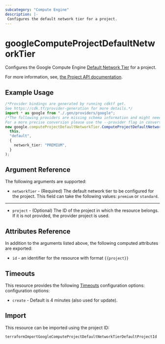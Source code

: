 ```yaml
---
subcategory: "Compute Engine"
description: |-
 Configures the default network tier for a project.
---
```


# googleComputeProjectDefaultNetworkTier

Configures the Google Compute Engine
[Default Network Tier](https://cloud.google.com/network-tiers/docs/using-network-service-tiers#setting_the_tier_for_all_resources_in_a_project)
for a project.

For more information, see,
[the Project API documentation](https://cloud.google.com/compute/docs/reference/rest/v1/projects/setDefaultNetworkTier).

## Example Usage

```typescript
/*Provider bindings are generated by running cdktf get.
See https://cdk.tf/provider-generation for more details.*/
import * as google from "./.gen/providers/google";
/*The following providers are missing schema information and might need manual adjustments to synthesize correctly: google.
For a more precise conversion please use the --provider flag in convert.*/
new google.computeProjectDefaultNetworkTier.ComputeProjectDefaultNetworkTier(
  this,
  "default",
  {
    network_tier: "PREMIUM",
  }
);

```

## Argument Reference

The following arguments are supported:

* `networkTier` - (Required) The default network tier to be configured for the project.
  This field can take the following values: `premium` or `standard`.

***

* `project` - (Optional) The ID of the project in which the resource belongs. If it
  is not provided, the provider project is used.

## Attributes Reference

In addition to the arguments listed above, the following computed attributes are exported:

* `id` - an identifier for the resource with format `{{project}}`

## Timeouts

This resource provides the following
[Timeouts](https://developer.hashicorp.com/terraform/plugin/sdkv2/resources/retries-and-customizable-timeouts) configuration options: configuration options:

* `create` - Default is 4 minutes (also used for update).

## Import

This resource can be imported using the project ID:

`terraformImportGoogleComputeProjectDefaultNetworkTierDefaultProjectId`

